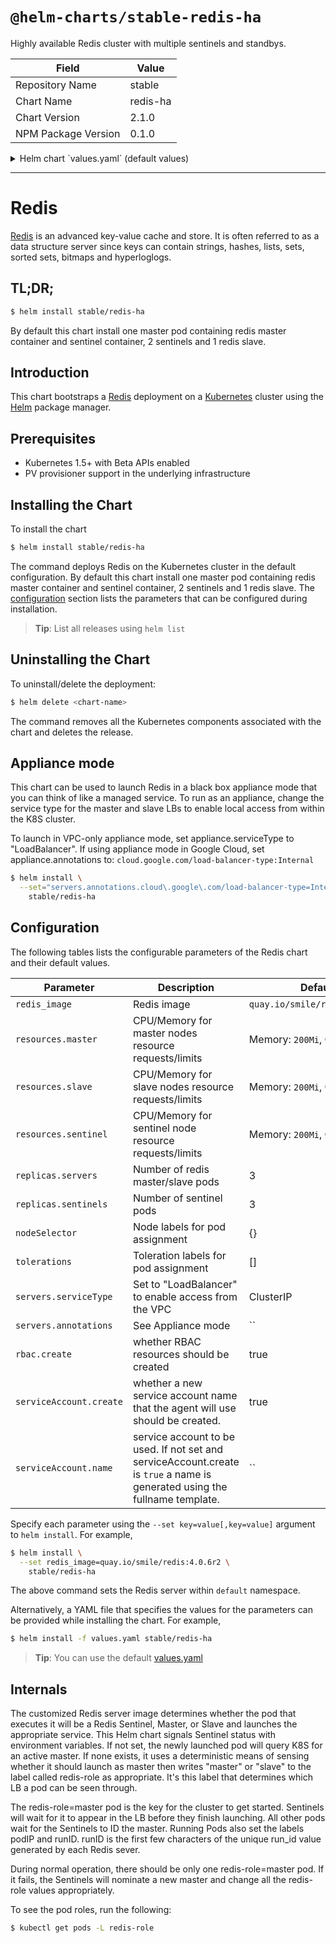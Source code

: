 # `@helm-charts/stable-redis-ha`

Highly available Redis cluster with multiple sentinels and standbys.

| Field               | Value    |
| ------------------- | -------- |
| Repository Name     | stable   |
| Chart Name          | redis-ha |
| Chart Version       | 2.1.0    |
| NPM Package Version | 0.1.0    |

<details>

<summary>Helm chart `values.yaml` (default values)</summary>

```yaml
## Configure resource requests and limits
## ref: http://kubernetes.io/docs/user-guide/compute-resources/
##
resources:
  server:
    requests:
      memory: 200Mi
      cpu: 100m
    limits:
      memory: 700Mi
  sentinel:
    requests:
      memory: 200Mi
      cpu: 100m
    limits:
      memory: 200Mi

## Node labels and tolerations for pod assignment
## ref: https://kubernetes.io/docs/concepts/configuration/assign-pod-node/#nodeselector
## ref: https://kubernetes.io/docs/concepts/configuration/assign-pod-node/#taints-and-tolerations-beta-feature
nodeSelector: {}
tolerations: []

## Redis image version
redis_image: quay.io/smile/redis:4.0.8r0
## replicas number for each component
replicas:
  servers: 3
  sentinels: 3
servers:
  serviceType: ClusterIP # [ClusterIP|LoadBalancer]
  annotations: {}

rbac:
  # Specifies whether RBAC resources should be created
  create: true

serviceAccount:
  # Specifies whether a ServiceAccount should be created
  create: true
  # The name of the ServiceAccount to use.
  # If not set and create is true, a name is generated using the fullname template
  name:

## Configures redis with AUTH (requirepass & masterauth conf params)
auth: false
## Redis password
## Defaults to a random 10-character alphanumeric string if not set and auth is true
## ref: https://github.com/kubernetes/charts/blob/master/stable/redis-ha/templates/redis-auth-secret.yaml
##
## redisPassword:
```

</details>

---

# Redis

[Redis](http://redis.io/) is an advanced key-value cache and store. It is often referred to as a data structure server since keys can contain strings, hashes, lists, sets, sorted sets, bitmaps and hyperloglogs.

## TL;DR;

```bash
$ helm install stable/redis-ha
```

By default this chart install one master pod containing redis master container and sentinel container, 2 sentinels and 1 redis slave.

## Introduction

This chart bootstraps a [Redis](https://github.com/bitnami/bitnami-docker-redis) deployment on a [Kubernetes](http://kubernetes.io) cluster using the [Helm](https://helm.sh) package manager.

## Prerequisites

- Kubernetes 1.5+ with Beta APIs enabled
- PV provisioner support in the underlying infrastructure

## Installing the Chart

To install the chart

```bash
$ helm install stable/redis-ha
```

The command deploys Redis on the Kubernetes cluster in the default configuration. By default this chart install one master pod containing redis master container and sentinel container, 2 sentinels and 1 redis slave. The [configuration](#configuration) section lists the parameters that can be configured during installation.

> **Tip**: List all releases using `helm list`

## Uninstalling the Chart

To uninstall/delete the deployment:

```bash
$ helm delete <chart-name>
```

The command removes all the Kubernetes components associated with the chart and deletes the release.

## Appliance mode

This chart can be used to launch Redis in a black box appliance mode that you can think of like a managed service. To run as an appliance, change the service type for the master and slave LBs to enable local access from within the K8S cluster.

To launch in VPC-only appliance mode, set appliance.serviceType to "LoadBalancer". If using appliance mode in Google Cloud, set appliance.annotations to:
`cloud.google.com/load-balancer-type:Internal`

```bash
$ helm install \
  --set="servers.annotations.cloud\.google\.com/load-balancer-type=Internal,servers.serviceType=LoadBalancer" \
    stable/redis-ha
```

## Configuration

The following tables lists the configurable parameters of the Redis chart and their default values.

| Parameter               | Description                                                                                                                 | Default                       |
| ----------------------- | --------------------------------------------------------------------------------------------------------------------------- | ----------------------------- |
| `redis_image`           | Redis image                                                                                                                 | `quay.io/smile/redis:4.0.6r2` |
| `resources.master`      | CPU/Memory for master nodes resource requests/limits                                                                        | Memory: `200Mi`, CPU: `100m`  |
| `resources.slave`       | CPU/Memory for slave nodes resource requests/limits                                                                         | Memory: `200Mi`, CPU: `100m`  |
| `resources.sentinel`    | CPU/Memory for sentinel node resource requests/limits                                                                       | Memory: `200Mi`, CPU: `100m`  |
| `replicas.servers`      | Number of redis master/slave pods                                                                                           | 3                             |
| `replicas.sentinels`    | Number of sentinel pods                                                                                                     | 3                             |
| `nodeSelector`          | Node labels for pod assignment                                                                                              | {}                            |
| `tolerations`           | Toleration labels for pod assignment                                                                                        | []                            |
| `servers.serviceType`   | Set to "LoadBalancer" to enable access from the VPC                                                                         | ClusterIP                     |
| `servers.annotations`   | See Appliance mode                                                                                                          | ``                            |
| `rbac.create`           | whether RBAC resources should be created                                                                                    | true                          |
| `serviceAccount.create` | whether a new service account name that the agent will use should be created.                                               | true                          |
| `serviceAccount.name`   | service account to be used. If not set and serviceAccount.create is `true` a name is generated using the fullname template. | ``                            |

Specify each parameter using the `--set key=value[,key=value]` argument to `helm install`. For example,

```bash
$ helm install \
  --set redis_image=quay.io/smile/redis:4.0.6r2 \
    stable/redis-ha
```

The above command sets the Redis server within `default` namespace.

Alternatively, a YAML file that specifies the values for the parameters can be provided while installing the chart. For example,

```bash
$ helm install -f values.yaml stable/redis-ha
```

> **Tip**: You can use the default [values.yaml](values.yaml)

## Internals

The customized Redis server image determines whether the pod that executes it will be a Redis Sentinel,
Master, or Slave and launches the appropriate service. This Helm chart signals Sentinel status with
environment variables. If not set, the newly launched pod will query K8S for an active master. If none
exists, it uses a deterministic means of sensing whether it should launch as master then writes "master"
or "slave" to the label called redis-role as appropriate. It's this label that determines which LB a pod
can be seen through.

The redis-role=master pod is the key for the cluster to get started. Sentinels will wait for it to appear
in the LB before they finish launching. All other pods wait for the Sentinels to ID the master. Running
Pods also set the labels podIP and runID. runID is the first few characters of the unique run_id value
generated by each Redis sever.

During normal operation, there should be only one redis-role=master pod. If it fails, the Sentinels
will nominate a new master and change all the redis-role values appropriately.

To see the pod roles, run the following:

```bash
$ kubectl get pods -L redis-role
```
